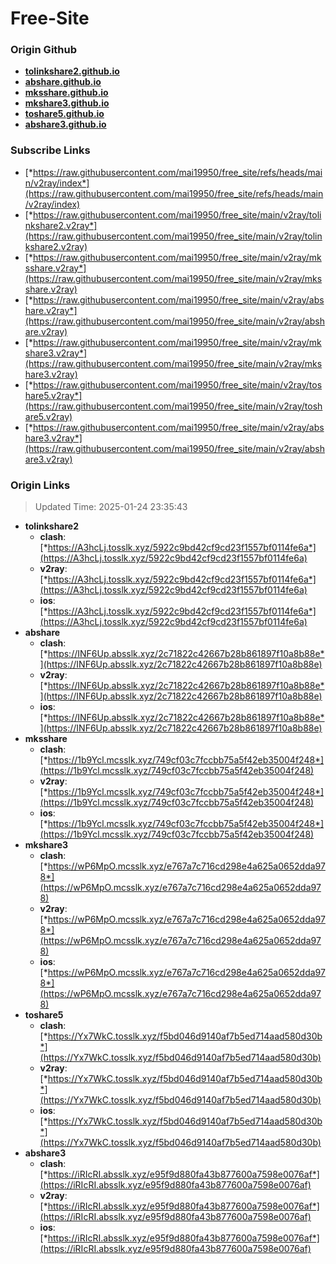 # Free-Site

### Origin Github

- [**tolinkshare2.github.io**](https://github.com/tolinkshare2/tolinkshare2.github.io)
- [**abshare.github.io**](https://github.com/abshare/abshare.github.io)
- [**mksshare.github.io**](https://github.com/mksshare/mksshare.github.io)
- [**mkshare3.github.io**](https://github.com/mkshare3/mkshare3.github.io)
- [**toshare5.github.io**](https://github.com/toshare5/toshare5.github.io)
- [**abshare3.github.io**](https://github.com/abshare3/abshare3.github.io)

### Subscribe Links

- [*https://raw.githubusercontent.com/mai19950/free_site/refs/heads/main/v2ray/index*](https://raw.githubusercontent.com/mai19950/free_site/refs/heads/main/v2ray/index)
- [*https://raw.githubusercontent.com/mai19950/free_site/main/v2ray/tolinkshare2.v2ray*](https://raw.githubusercontent.com/mai19950/free_site/main/v2ray/tolinkshare2.v2ray)
- [*https://raw.githubusercontent.com/mai19950/free_site/main/v2ray/mksshare.v2ray*](https://raw.githubusercontent.com/mai19950/free_site/main/v2ray/mksshare.v2ray)
- [*https://raw.githubusercontent.com/mai19950/free_site/main/v2ray/abshare.v2ray*](https://raw.githubusercontent.com/mai19950/free_site/main/v2ray/abshare.v2ray)
- [*https://raw.githubusercontent.com/mai19950/free_site/main/v2ray/mkshare3.v2ray*](https://raw.githubusercontent.com/mai19950/free_site/main/v2ray/mkshare3.v2ray)
- [*https://raw.githubusercontent.com/mai19950/free_site/main/v2ray/toshare5.v2ray*](https://raw.githubusercontent.com/mai19950/free_site/main/v2ray/toshare5.v2ray)
- [*https://raw.githubusercontent.com/mai19950/free_site/main/v2ray/abshare3.v2ray*](https://raw.githubusercontent.com/mai19950/free_site/main/v2ray/abshare3.v2ray)

### Origin Links

> Updated Time: 2025-01-24 23:35:43

- **tolinkshare2**
  - **clash**: [*https://A3hcLj.tosslk.xyz/5922c9bd42cf9cd23f1557bf0114fe6a*](https://A3hcLj.tosslk.xyz/5922c9bd42cf9cd23f1557bf0114fe6a)
  - **v2ray**: [*https://A3hcLj.tosslk.xyz/5922c9bd42cf9cd23f1557bf0114fe6a*](https://A3hcLj.tosslk.xyz/5922c9bd42cf9cd23f1557bf0114fe6a)
  - **ios**: [*https://A3hcLj.tosslk.xyz/5922c9bd42cf9cd23f1557bf0114fe6a*](https://A3hcLj.tosslk.xyz/5922c9bd42cf9cd23f1557bf0114fe6a)
- **abshare**
  - **clash**: [*https://INF6Up.absslk.xyz/2c71822c42667b28b861897f10a8b88e*](https://INF6Up.absslk.xyz/2c71822c42667b28b861897f10a8b88e)
  - **v2ray**: [*https://INF6Up.absslk.xyz/2c71822c42667b28b861897f10a8b88e*](https://INF6Up.absslk.xyz/2c71822c42667b28b861897f10a8b88e)
  - **ios**: [*https://INF6Up.absslk.xyz/2c71822c42667b28b861897f10a8b88e*](https://INF6Up.absslk.xyz/2c71822c42667b28b861897f10a8b88e)
- **mksshare**
  - **clash**: [*https://1b9Ycl.mcsslk.xyz/749cf03c7fccbb75a5f42eb35004f248*](https://1b9Ycl.mcsslk.xyz/749cf03c7fccbb75a5f42eb35004f248)
  - **v2ray**: [*https://1b9Ycl.mcsslk.xyz/749cf03c7fccbb75a5f42eb35004f248*](https://1b9Ycl.mcsslk.xyz/749cf03c7fccbb75a5f42eb35004f248)
  - **ios**: [*https://1b9Ycl.mcsslk.xyz/749cf03c7fccbb75a5f42eb35004f248*](https://1b9Ycl.mcsslk.xyz/749cf03c7fccbb75a5f42eb35004f248)
- **mkshare3**
  - **clash**: [*https://wP6MpO.mcsslk.xyz/e767a7c716cd298e4a625a0652dda978*](https://wP6MpO.mcsslk.xyz/e767a7c716cd298e4a625a0652dda978)
  - **v2ray**: [*https://wP6MpO.mcsslk.xyz/e767a7c716cd298e4a625a0652dda978*](https://wP6MpO.mcsslk.xyz/e767a7c716cd298e4a625a0652dda978)
  - **ios**: [*https://wP6MpO.mcsslk.xyz/e767a7c716cd298e4a625a0652dda978*](https://wP6MpO.mcsslk.xyz/e767a7c716cd298e4a625a0652dda978)
- **toshare5**
  - **clash**: [*https://Yx7WkC.tosslk.xyz/f5bd046d9140af7b5ed714aad580d30b*](https://Yx7WkC.tosslk.xyz/f5bd046d9140af7b5ed714aad580d30b)
  - **v2ray**: [*https://Yx7WkC.tosslk.xyz/f5bd046d9140af7b5ed714aad580d30b*](https://Yx7WkC.tosslk.xyz/f5bd046d9140af7b5ed714aad580d30b)
  - **ios**: [*https://Yx7WkC.tosslk.xyz/f5bd046d9140af7b5ed714aad580d30b*](https://Yx7WkC.tosslk.xyz/f5bd046d9140af7b5ed714aad580d30b)
- **abshare3**
  - **clash**: [*https://iRIcRI.absslk.xyz/e95f9d880fa43b877600a7598e0076af*](https://iRIcRI.absslk.xyz/e95f9d880fa43b877600a7598e0076af)
  - **v2ray**: [*https://iRIcRI.absslk.xyz/e95f9d880fa43b877600a7598e0076af*](https://iRIcRI.absslk.xyz/e95f9d880fa43b877600a7598e0076af)
  - **ios**: [*https://iRIcRI.absslk.xyz/e95f9d880fa43b877600a7598e0076af*](https://iRIcRI.absslk.xyz/e95f9d880fa43b877600a7598e0076af)
